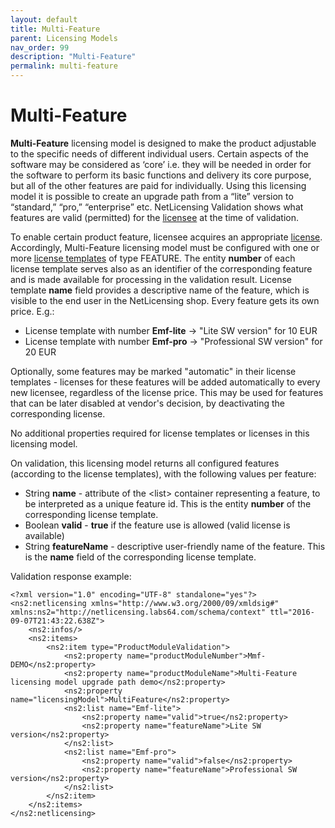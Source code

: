 ```yaml
---
layout: default
title: Multi-Feature
parent: Licensing Models
nav_order: 99
description: "Multi-Feature"
permalink: multi-feature
---
```


Multi-Feature
=============

**Multi-Feature** licensing model is designed to make the product
adjustable to the specific needs of different individual users. Certain
aspects of the software may be considered as ‘core’ i.e. they will be
needed in order for the software to perform its basic functions and
delivery its core purpose, but all of the other features are paid for
individually. Using this licensing model it is possible to create an
upgrade path from a “lite” version to “standard,” “pro,” “enterprise”
etc. NetLicensing Validation shows what features are valid (permitted)
for the [licensee](NetLicensing-Object-Model_11010225.html) at the time
of validation.

To enable certain product feature, licensee acquires an appropriate
[license](NetLicensing-Object-Model_11010225.html). Accordingly,
Multi-Feature licensing model must be configured with one or more
[license templates](NetLicensing-Object-Model_11010225.html) of type
FEATURE. The entity **number** of each license template serves also as
an identifier of the corresponding feature and is made available for
processing in the validation result. License template **name** field
provides a descriptive name of the feature, which is visible to the end
user in the NetLicensing shop. Every feature gets its own price. E.g.:

-   License template with number **Emf-lite** -\> "Lite SW version" for
    10 EUR
-   License template with number **Emf-pro** -\> "Professional SW
    version" for 20 EUR

Optionally, some features may be marked "automatic" in their license
templates - licenses for these features will be added automatically to
every new licensee, regardless of the license price. This may be used
for features that can be later disabled at vendor's decision, by
deactivating the corresponding license.

No additional properties required for license templates or licenses in
this licensing model.

On validation, this licensing model returns all configured features
(according to the license templates), with the following values per
feature:

-   String **name** - attribute of the \<list\> container representing a
    feature, to be interpreted as a unique feature id. This is the
    entity **number** of the corresponding license template.
-   Boolean **valid** - **true** if the feature use is allowed (valid
    license is available)
-   String **featureName** - descriptive user-friendly name of the
    feature. This is the **name** field of the corresponding license
    template.

Validation response example:

``` theme:
<?xml version="1.0" encoding="UTF-8" standalone="yes"?>
<ns2:netlicensing xmlns="http://www.w3.org/2000/09/xmldsig#" xmlns:ns2="http://netlicensing.labs64.com/schema/context" ttl="2016-09-07T21:43:22.638Z">
    <ns2:infos/>
    <ns2:items>
        <ns2:item type="ProductModuleValidation">
            <ns2:property name="productModuleNumber">Mmf-DEMO</ns2:property>
            <ns2:property name="productModuleName">Multi-Feature licensing model upgrade path demo</ns2:property>
            <ns2:property name="licensingModel">MultiFeature</ns2:property>
            <ns2:list name="Emf-lite">
                <ns2:property name="valid">true</ns2:property>
                <ns2:property name="featureName">Lite SW version</ns2:property>
            </ns2:list>
            <ns2:list name="Emf-pro">
                <ns2:property name="valid">false</ns2:property>
                <ns2:property name="featureName">Professional SW version</ns2:property>
            </ns2:list>
        </ns2:item>
    </ns2:items>
</ns2:netlicensing>
```
